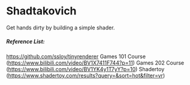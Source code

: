 # Shadtakovich
Get hands dirty by building a simple shader. 

##### Reference List:
https://github.com/ssloy/tinyrenderer
Games 101 Course (https://www.bilibili.com/video/BV1X7411F744?p=11)
Games 202 Course (https://www.bilibili.com/video/BV1YK4y1T7yY?p=10)
Shadertoy 		 (https://www.shadertoy.com/results?query=&sort=hot&filter=vr)

